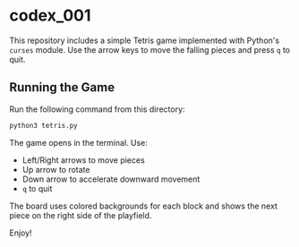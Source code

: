 # codex_001

This repository includes a simple Tetris game implemented with Python's
`curses` module. Use the arrow keys to move the falling pieces and press
`q` to quit.

## Running the Game

Run the following command from this directory:

```bash
python3 tetris.py
```

The game opens in the terminal. Use:
- Left/Right arrows to move pieces
- Up arrow to rotate
- Down arrow to accelerate downward movement
- `q` to quit

The board uses colored backgrounds for each block and shows the next piece on
the right side of the playfield.

Enjoy!
